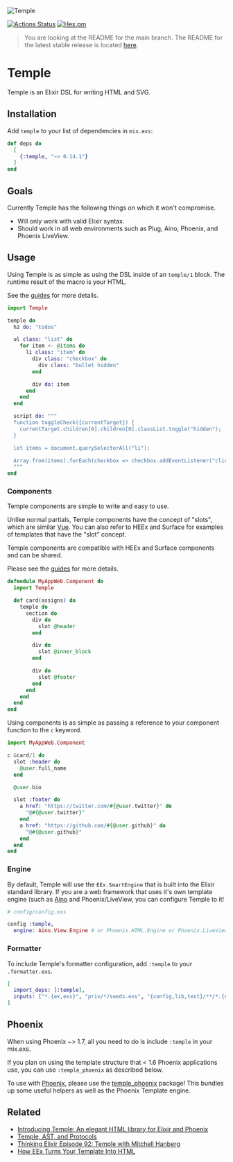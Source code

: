 ![Temple](temple-github-image.png)


[![Actions Status](https://github.com/mhanberg/temple/workflows/CI/badge.svg)](https://github.com/mhanberg/temple/actions)
[![Hex.pm](https://img.shields.io/hexpm/v/temple.svg)](https://hex.pm/packages/temple)

> You are looking at the README for the main branch. The README for the latest stable release is located [here](https://github.com/mhanberg/temple/tree/v0.11.0).

# Temple

Temple is an Elixir DSL for writing HTML and SVG.

## Installation

Add `temple` to your list of dependencies in `mix.exs`:

<!-- x-release-please-start-version -->
```elixir
def deps do
  [
    {:temple, "~> 0.14.1"}
  ]
end
```
<!-- x-release-please-end -->

## Goals

Currently Temple has the following things on which it won't compromise.

- Will only work with valid Elixir syntax.
- Should work in all web environments such as Plug, Aino, Phoenix, and Phoenix LiveView.

## Usage

Using Temple is as simple as using the DSL inside of an `temple/1` block. The runtime result of the macro is your HTML.

See the [guides](https://hexdocs.pm/temple/your-first-template.html) for more details.

```elixir
import Temple

temple do
  h2 do: "todos"

  ul class: "list" do
    for item <- @items do
      li class: "item" do
        div class: "checkbox" do
          div class: "bullet hidden"
        end

        div do: item
      end
    end
  end

  script do: """
  function toggleCheck({currentTarget}) {
    currentTarget.children[0].children[0].classList.toggle("hidden");
  }

  let items = document.querySelectorAll("li");

  Array.from(items).forEach(checkbox => checkbox.addEventListener("click", toggleCheck));
  """
end
```

### Components

Temple components are simple to write and easy to use.

Unlike normal partials, Temple components have the concept of "slots", which are similar [Vue](https://v3.vuejs.org/guide/component-slots.html#named-slots). You can also refer to HEEx and Surface for examples of templates that have the "slot" concept.

Temple components are compatible with HEEx and Surface components and can be shared.

Please see the [guides](https://hexdocs.pm/temple/components.html) for more details.

```elixir
defmodule MyAppWeb.Component do
  import Temple

  def card(assigns) do
    temple do
      section do
        div do
          slot @header
        end

        div do
          slot @inner_block
        end

        div do
          slot @footer
        end
      end
    end
  end
end
```

Using components is as simple as passing a reference to your component function to the `c` keyword.

```elixir
import MyAppWeb.Component

c &card/1 do
  slot :header do
    @user.full_name
  end

  @user.bio

  slot :footer do
    a href: "https://twitter.com/#{@user.twitter}" do
      "@#{@user.twitter}"
    end
    a href: "https://github.com/#{@user.github}" do
      "@#{@user.github}"
    end
  end
end
```

### Engine

By default, Temple will use the `EEx.SmartEngine` that is built into the Elixir standard library. If you are a web framework that uses it's own template engine (such as [Aino](https://github.com/oestrich/aino) and Phoenix/LiveView, you can configure Temple to it!

```elixir
# config/config.exs

config :temple,
  engine: Aino.View.Engine # or Phoenix.HTML.Engine or Phoenix.LiveView.Engine
```

### Formatter

To include Temple's formatter configuration, add `:temple` to your `.formatter.exs`.

```elixir
[
  import_deps: [:temple],
  inputs: ["*.{ex,exs}", "priv/*/seeds.exs", "{config,lib,test}/**/*.{ex,exs,lexs}"],
]
```

## Phoenix

When using Phoenix ~> 1.7, all you need to do is include `:temple` in your mix.exs.

If you plan on using the template structure that < 1.6 Phoenix applications use, you can use `:temple_phoenix` as described below.

To use with [Phoenix](https://github.com/phoenixframework/phoenix), please use the [temple_phoenix](https://github.com/mhanberg/temple_phoenix) package! This bundles up some useful helpers as well as the Phoenix Template engine.

## Related

- [Introducing Temple: An elegant HTML library for Elixir and Phoenix](https://www.mitchellhanberg.com/introducing-temple-an-elegant-html-library-for-elixir-and-phoenix/)
- [Temple, AST, and Protocols](https://www.mitchellhanberg.com/temple-ast-and-protocols/)
- [Thinking Elixir Episode 92: Temple with Mitchell Hanberg](https://podcast.thinkingelixir.com/92)
- [How EEx Turns Your Template Into HTML](https://www.mitchellhanberg.com/how-eex-turns-your-template-into-html/)
